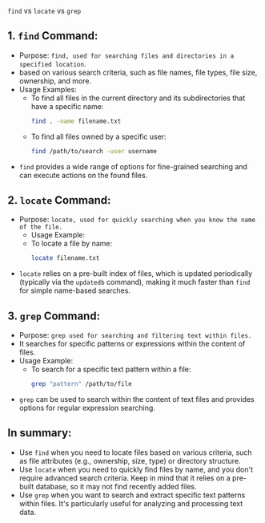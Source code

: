 `find` vs `locate` vs `grep`

## 1. **`find` Command:**
   - Purpose: `find, used for searching files and directories in a specified location`.
   - based on various search criteria, such as file names, file types, file size, ownership, and more.
   - Usage Examples:
     - To find all files in the current directory and its subdirectories that have a specific name:
       ```bash
       find . -name filename.txt
       ```
     - To find all files owned by a specific user:
       ```bash
       find /path/to/search -user username
       ```
   - `find` provides a wide range of options for fine-grained searching and can execute actions on the found files.

## 2. **`locate` Command:**
   - Purpose: `locate, used for quickly searching when you know the name of the file.`
     - Usage Example:
     - To locate a file by name:
       ```bash
       locate filename.txt
       ```
   - `locate` relies on a pre-built index of files, which is updated periodically (typically via the `updatedb` command), making it much faster than `find` for simple name-based searches.

## 3. **`grep` Command:**
   - Purpose: `grep used for searching and filtering text within files.`
   - It searches for specific patterns or expressions within the content of files.
   - Usage Example:
     - To search for a specific text pattern within a file:
       ```bash
       grep "pattern" /path/to/file
       ```
   - `grep` can be used to search within the content of text files and provides options for regular expression searching.

## In summary:
- Use `find` when you need to locate files based on various criteria, such as file attributes (e.g., ownership, size, type) or directory structure.
- Use `locate` when you need to quickly find files by name, and you don't require advanced search criteria. Keep in mind that it relies on a pre-built database, so it may not find recently added files.
- Use `grep` when you want to search and extract specific text patterns within files. It's particularly useful for analyzing and processing text data.
